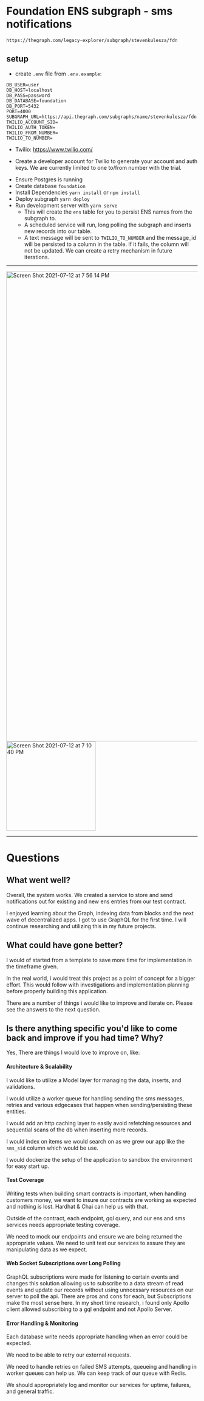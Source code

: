 # Foundation ENS subgraph - sms notifications
`https://thegraph.com/legacy-explorer/subgraph/stevenkulesza/fdn`

## setup
- create `.env` file from `.env.example`:
```
DB_USER=user
DB_HOST=localhost
DB_PASS=password
DB_DATABASE=foundation
DB_PORT=5432
PORT=4000
SUBGRAPH_URL=https://api.thegraph.com/subgraphs/name/stevenkulesza/fdn
TWILIO_ACCOUNT_SID=
TWILIO_AUTH_TOKEN=
TWILIO_FROM_NUMBER=
TWILIO_TO_NUMBER=
```
- Twilio:
https://www.twilio.com/
* Create a developer account for Twilio to generate your account and auth keys. We are currently limited to one to/from number with the trial.

- Ensure Postgres is running
- Create database `foundation`
- Install Dependencies `yarn install` or `npm install`
- Deploy subgraph `yarn deploy`
- Run development server with `yarn serve`
    * This will create the `ens` table for you to persist ENS names from the subgraph to.
    * A scheduled service will run, long polling the subgraph and inserts new records into our table. 
    * A text message will be sent to `TWILIO_TO_NUMBER` and the message_id will be persisted to a column in the table. If it fails, the column will not be updated. We can create a retry mechanism in future iterations.

-------
<img width="1236" alt="Screen Shot 2021-07-12 at 7 56 14 PM" src="https://user-images.githubusercontent.com/17483238/125369886-38354680-e34b-11eb-88e0-da7b200c0628.png">

<img width="235" alt="Screen Shot 2021-07-12 at 7 10 40 PM" src="https://user-images.githubusercontent.com/17483238/125366800-da9dfb80-e344-11eb-8792-7492a2313d52.png">

----

# Questions
## What went well?
Overall, the system works. We created a service to store and send notifications out for existing and new ens entries from our test contract. 

I enjoyed learning about the Graph, indexing data from blocks and the next wave of decentralized apps. I got to use GraphQL for the first time. I will continue researching and utilizing this in my future projects. 

## What could have gone better?
I would of started from a template to save more time for implementation in the timeframe given.

In the real world, i would treat this project as a point of concept for a bigger effort. This would follow with investigations and implementation planning before properly building this application.

There are a number of things i would like to improve and iterate on. Please see the answers to the next question. 

## Is there anything specific you'd like to come back and improve if you had time? Why?
Yes, There are things I would love to improve on, like:

#### Architecture & Scalability
I would like to utilize a Model layer for managing the data, inserts, and validations.

I would utilize a worker queue for handling sending the sms messages, retries and various edgecases that happen when sending/persisting these entities.

I would add an http caching layer to easily avoid refetching resources and sequential scans of the db when inserting more records.

I would index on items we would search on as we grew our app like the `sms_sid` column which would be use.

I would dockerize the setup of the application to sandbox the environment for easy start up.
#### Test Coverage
Writing tests when building smart contracts is important, when handling customers money, we want to insure our contracts are working as expected and nothing is lost. Hardhat & Chai can help us with that.

Outside of the contract, each endpoint, gql query, and our ens and sms services needs appropriate testing coverage. 

We need to mock our endpoints and ensure we are being returned the appropriate values.
We need to unit test our services to assure they are manipulating data as we expect. 
#### Web Socket Subscriptions over Long Polling
GraphQL subscriptions were made for listening to certain events and changes this solution allowing us to subscribe to a data stream of read events and update our records without using unncessary resources on our server to poll the api. There are pros and cons for each, but Subscriptions make the most sense here. In my short time research, i found only Apollo client allowed subscribing to a gql endpoint and not Apollo Server. 

#### Error Handling & Monitoring
Each database write needs appropriate handling when an error could be expected.

We need to be able to retry our external requests.

We need to handle retries on failed SMS attempts, queueing and handling in worker queues can help us. We can keep track of our queue with Redis. 

We should appropriately log and monitor our services for uptime, failures, and general traffic.

